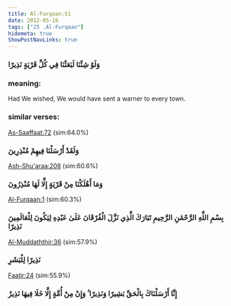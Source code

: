 ```yaml
---
title: Al-Furqaan:51
date: 2012-05-16
tags: ["25 .Al-Furqaan"]
hidemeta: true 
ShowPostNavLinks: true 
---
```

### وَلَوْ شِئْنَا لَبَعَثْنَا فِي كُلِّ قَرْيَةٍ نَذِيرًا
### meaning: 
Had We wished, We would have sent a warner to every town.
### similar verses: 

[As-Saaffaat:72](/37/72) (sim:64.0%)

### وَلَقَدْ أَرْسَلْنَا فِيهِمْ مُنْذِرِينَ

[Ash-Shu'araa:208](/26/208) (sim:60.6%)

### وَمَا أَهْلَكْنَا مِنْ قَرْيَةٍ إِلَّا لَهَا مُنْذِرُونَ

[Al-Furqaan:1](/25/1) (sim:60.3%)

### بِسْمِ اللَّهِ الرَّحْمَٰنِ الرَّحِيمِ تَبَارَكَ الَّذِي نَزَّلَ الْفُرْقَانَ عَلَىٰ عَبْدِهِ لِيَكُونَ لِلْعَالَمِينَ نَذِيرًا

[Al-Muddaththir:36](/74/36) (sim:57.9%)

### نَذِيرًا لِلْبَشَرِ

[Faatir:24](/35/24) (sim:55.9%)

### إِنَّا أَرْسَلْنَاكَ بِالْحَقِّ بَشِيرًا وَنَذِيرًا ۚ وَإِنْ مِنْ أُمَّةٍ إِلَّا خَلَا فِيهَا نَذِيرٌ
